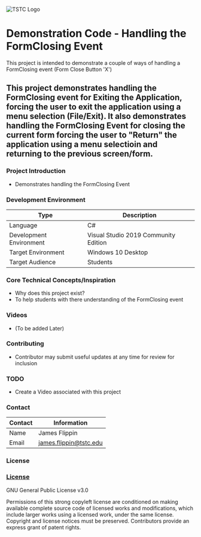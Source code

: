 ![TSTC Logo](https://github.com/TSTC-CPT/Demo_FormClosingEvent/blob/main/TSTCLogoSmall.png "TSTC Logo")

# Demonstration Code - Handling the FormClosing Event
This project is intended to demonstrate a couple of ways of handling a FormClosing event (Form Close Button 'X')

## This project demonstrates handling the FormClosing event for Exiting the Application, forcing the user to exit the application using a menu selection (File/Exit). It also demonstrates handling the FormClosing Event for closing the current form forcing the user to "Return" the application using a menu selectioin and returning to the previous screen/form.

### Project Introduction

- Demonstrates handling the FormClosing Event

### Development Environment

Type | Description
-----|-------------
Language | C#
Development Environment | Visual Studio 2019 Community Edition
Target Environment | Windows 10 Desktop
Target Audience | Students

### Core Technical Concepts/Inspiration

- Why does this project exist?
- To  help students with there understanding of the FormClosing event

### Videos
- (To be added Later)

### Contributing
- Contributor may submit useful updates at any time for review for inclusion

### TODO
- Create a Video associated with this project

### Contact

Contact | Information
--------|------
Name | James Flippin
Email | james.flippin@tstc.edu

### License
### <a href="https://github.com/TSTC-CPT/Demo_FormClosingEvent/blob/main/LICENSE">License</a>
GNU General Public License v3.0

Permissions of this strong copyleft license are conditioned on making available complete source code of licensed works and modifications, which include larger works using a licensed work, under the same license. Copyright and license notices must be preserved. Contributors provide an express grant of patent rights.
